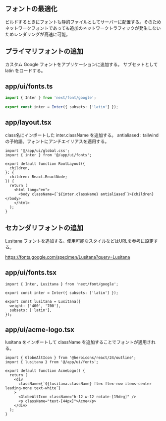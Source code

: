 ## フォントの最適化

ビルドするときにフォントも静的ファイルとしてサーバーに配置する。そのためネットワークフォントであっても追加のネットワークトラフィックが発生しないためレンダリングが高速に可能。

## プライマリフォントの追加

カスタム Google フォントをアプリケーションに追加する。
サブセットとして latin をロードする。

## app/ui/fonts.ts

```ts
import { Inter } from 'next/font/google';
 
export const inter = Inter({ subsets: ['latin'] });
```

## app/layout.tsx

class名にインポートした inter.className を追加する。
antialiased : tailwind の予約語。フォントにアンチエイリアスを適用する。

```tsx
import '@/app/ui/global.css';
import { inter } from '@/app/ui/fonts';
 
export default function RootLayout({
  children,
}: {
  children: React.ReactNode;
}) {
  return (
    <html lang="en">
      <body className={`${inter.className} antialiased`}>{children}</body>
    </html>
  );
}
```

## セカンダリフォントの追加 

Lusitana フォントを追加する。使用可能なスタイルなどはURLを参考に設定する。

https://fonts.google.com/specimen/Lusitana?query=Lusitana

## app/ui/fonts.tsx 

```tsx
import { Inter, Lusitana } from 'next/font/google';
 
export const inter = Inter({ subsets: ['latin'] });
 
export const lusitana = Lusitana({
  weight: ['400', '700'],
  subsets: ['latin'],
});
```

## app/ui/acme-logo.tsx

lusitana をインポートして className を追加することでフォントが適用される。

```tsx
import { GlobeAltIcon } from '@heroicons/react/24/outline';
import { lusitana } from '@/app/ui/fonts';

export default function AcmeLogo() {
  return (
    <div
      className={`${lusitana.className} flex flex-row items-center leading-none text-white`}
    >
      <GlobeAltIcon className="h-12 w-12 rotate-[15deg]" />
      <p className="text-[44px]">Acme</p>
    </div>
  );
}
```